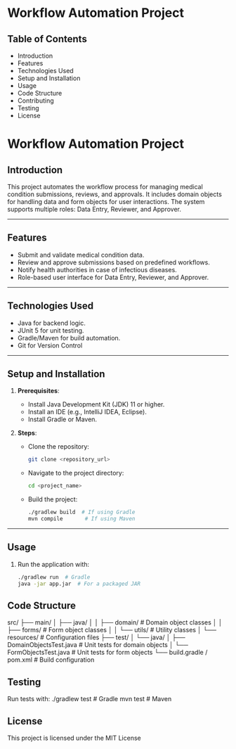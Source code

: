 # Workflow Automation Project

## Table of Contents
- Introduction
- Features
- Technologies Used
- Setup and Installation
- Usage
- Code Structure
- Contributing
- Testing
- License

# **Workflow Automation Project**

## **Introduction**
This project automates the workflow process for managing medical condition submissions, reviews, and approvals. It includes domain objects for handling data and form objects for user interactions. The system supports multiple roles: Data Entry, Reviewer, and Approver.

---

## **Features**
- Submit and validate medical condition data.
- Review and approve submissions based on predefined workflows.
- Notify health authorities in case of infectious diseases.
- Role-based user interface for Data Entry, Reviewer, and Approver.

---

## **Technologies Used**
- Java for backend logic.
- JUnit 5 for unit testing.
- Gradle/Maven for build automation.
- Git for Version Control
---

## **Setup and Installation**
1. **Prerequisites**:
   - Install Java Development Kit (JDK) 11 or higher.
   - Install an IDE (e.g., IntelliJ IDEA, Eclipse).
   - Install Gradle or Maven.

2. **Steps**:
   - Clone the repository:  
     ```bash
     git clone <repository_url>
     ```
   - Navigate to the project directory:  
     ```bash
     cd <project_name>
     ```
   - Build the project:  
     ```bash
     ./gradlew build  # If using Gradle
     mvn compile       # If using Maven
     ```

---

## **Usage**
1. Run the application with:  
   ```bash
   ./gradlew run  # Gradle
   java -jar app.jar  # For a packaged JAR


## **Code Structure** 
src/
├── main/
│   ├── java/
│   │   ├── domain/        # Domain object classes
│   │   ├── forms/         # Form object classes
│   │   └── utils/         # Utility classes
│   └── resources/         # Configuration files
├── test/
│   └── java/
│       ├── DomainObjectsTest.java  # Unit tests for domain objects
│       └── FormObjectsTest.java    # Unit tests for form objects
└── build.gradle / pom.xml          # Build configuration

## **Testing**
Run tests with:
./gradlew test  # Gradle
mvn test         # Maven

## **License**
This project is licensed under the MIT License


   
